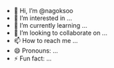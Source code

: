 - 👋 Hi, I’m @nagoksoo
- 👀 I’m interested in ...
- 🌱 I’m currently learning ...
- 💞️ I’m looking to collaborate on ...
- 📫 How to reach me ...
- 😄 Pronouns: ...
- ⚡ Fun fact: ...

<!---
nagoksoo/nagoksoo is a ✨ special ✨ repository because its `README.md` (this file) appears on your GitHub profile.
You can click the Preview link to take a look at your changes.
--->

